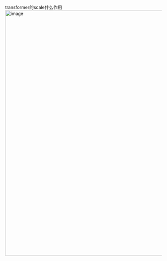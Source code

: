 transformer的scale什么作用
<img width="787" alt="image" src="https://github.com/user-attachments/assets/862bcb65-7900-4350-94fe-5b97915569f6" />
